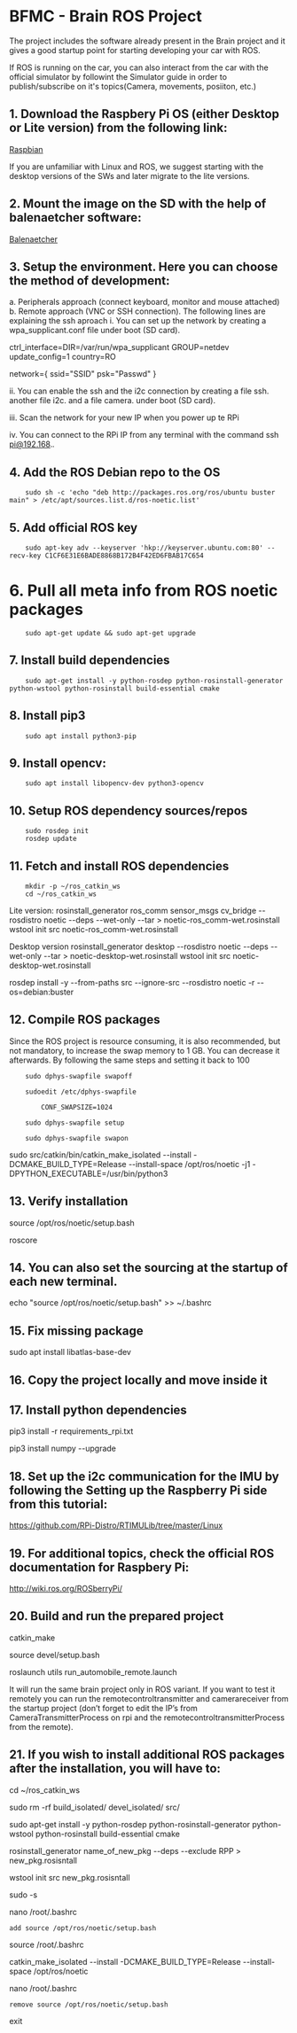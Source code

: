 # BFMC - Brain ROS Project

The project includes the software already present in the Brain project and it gives a good startup point for starting developing your car with ROS. 

If ROS is running on the car, you can also interact from the car with the official simulator by followint the Simulator guide in order to
publish/subscribe on it's topics(Camera, movements, posiiton, etc.)

## 1. Download the Raspbery Pi OS  (either Desktop or Lite version) from the following link: 
[Raspbian](https://www.raspberrypi.org/software/operating-systems/) 

If you are unfamiliar with Linux and ROS, we suggest starting with the desktop versions of the SWs and later migrate to the lite versions. 

## 2. Mount the image on the SD with the help of balenaetcher software:

[Balenaetcher](https://www.balena.io/etcher/) 

## 3. Setup the environment. Here you can choose the method of development:
a. Peripherals approach (connect keyboard, monitor and mouse attached) 
b. Remote approach (VNC or SSH connection). The following lines are explaining the ssh aproach
i. You can set up the network by creating a wpa_supplicant.conf file under boot (SD card).

ctrl_interface=DIR=/var/run/wpa_supplicant GROUP=netdev
update_config=1
country=RO

network={
        ssid="SSID"
        psk="Passwd"
}

ii.	You can enable the ssh and the i2c connection by creating a file ssh. another file i2c. and a file camera. under boot (SD card).

iii.	Scan the network for your new IP when you power up te RPi

iv.	You can connect to the RPi IP from any terminal with the command ssh pi@192.168.*.* 


## 4. Add the ROS Debian repo to the OS
		sudo sh -c 'echo "deb http://packages.ros.org/ros/ubuntu buster main" > /etc/apt/sources.list.d/ros-noetic.list'


## 5. Add official ROS key
		sudo apt-key adv --keyserver 'hkp://keyserver.ubuntu.com:80' --recv-key C1CF6E31E6BADE8868B172B4F42ED6FBAB17C654

# 6. Pull all meta info from ROS noetic packages
		sudo apt-get update && sudo apt-get upgrade

## 7. Install build dependencies
		sudo apt-get install -y python-rosdep python-rosinstall-generator python-wstool python-rosinstall build-essential cmake

## 8. Install pip3
		sudo apt install python3-pip

## 9. Install opencv:
		sudo apt install libopencv-dev python3-opencv

## 10. Setup ROS dependency sources/repos
		sudo rosdep init
		rosdep update


## 11. Fetch and install ROS dependencies
		mkdir -p ~/ros_catkin_ws
		cd ~/ros_catkin_ws

Lite version:
		rosinstall_generator ros_comm sensor_msgs cv_bridge --rosdistro noetic --deps --wet-only --tar > noetic-ros_comm-wet.rosinstall 
		wstool init src noetic-ros_comm-wet.rosinstall


Desktop version
		rosinstall_generator desktop --rosdistro noetic --deps --wet-only --tar > noetic-desktop-wet.rosinstall 
		wstool init src noetic-desktop-wet.rosinstall



rosdep install -y --from-paths src --ignore-src --rosdistro noetic -r --os=debian:buster


## 12. Compile ROS packages
Since the ROS project is resource consuming, it is also recommended, but not mandatory, to increase the swap memory to 1 GB. You can decrease it afterwards. By following the same steps and setting it back to 100

		sudo dphys-swapfile swapoff

		sudoedit /etc/dphys-swapfile

			CONF_SWAPSIZE=1024

		sudo dphys-swapfile setup

		sudo dphys-swapfile swapon

sudo src/catkin/bin/catkin_make_isolated --install -DCMAKE_BUILD_TYPE=Release --install-space /opt/ros/noetic -j1 -DPYTHON_EXECUTABLE=/usr/bin/python3


## 13. Verify installation
source /opt/ros/noetic/setup.bash

roscore

## 14. You can also set the sourcing at the startup of each new terminal.
echo "source /opt/ros/noetic/setup.bash" >> ~/.bashrc

## 15. Fix missing package
sudo apt install libatlas-base-dev

## 16. Copy the project locally and move inside it

## 17. Install python dependencies
pip3 install -r requirements_rpi.txt

pip3 install numpy --upgrade

## 18. Set up the i2c communication for the IMU by following the Setting up the Raspberry Pi side from this tutorial: 
https://github.com/RPi-Distro/RTIMULib/tree/master/Linux 

## 19. For additional topics, check the official ROS documentation for Raspbery Pi: 
http://wiki.ros.org/ROSberryPi/

## 20. Build and run the prepared project
catkin_make

source devel/setup.bash

roslaunch utils run_automobile_remote.launch

It will run the same brain project only in ROS variant. If you want to test it remotely you can run the remotecontroltransmitter and camerareceiver from the startup project (don’t forget to edit the IP’s from CameraTransmitterProcess on rpi and the remotecontroltransmitterProcess from the remote).


## 21. If you wish to install additional ROS packages after the installation, you will have to:
cd ~/ros_catkin_ws

sudo rm -rf build_isolated/ devel_isolated/ src/

sudo apt-get install -y python-rosdep python-rosinstall-generator python-wstool python-rosinstall build-essential cmake

rosinstall_generator name_of_new_pkg --deps --exclude RPP > new_pkg.rosisntall

wstool init src new_pkg.rosisntall

sudo -s

nano /root/.bashrc

	add source /opt/ros/noetic/setup.bash

source /root/.bashrc

catkin_make_isolated --install -DCMAKE_BUILD_TYPE=Release  --install-space /opt/ros/noetic

nano /root/.bashrc

	remove source /opt/ros/noetic/setup.bash

exit
